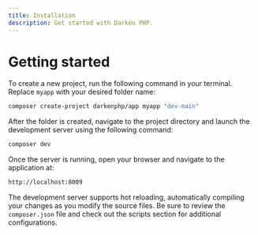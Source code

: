 ```yaml
---
title: Installation
description: Get started with Darken PHP.
---
```


# Getting started

To create a new project, run the following command in your terminal. Replace `myapp` with your desired folder name:

```bash
composer create-project darkenphp/app myapp "dev-main"
```

After the folder is created, navigate to the project directory and launch the development server using the following command:

```bash
composer dev
```

Once the server is running, open your browser and navigate to the application at:

```bash
http://localhost:8009
```

The development server supports hot reloading, automatically compiling your changes as you modify the source files. Be sure to review the `composer.json` file and check out the scripts section for additional configurations.